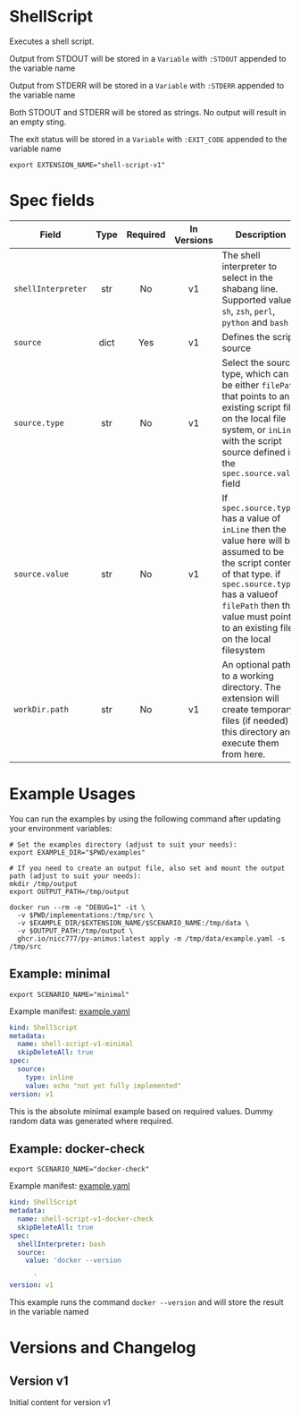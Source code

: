 # ShellScript

Executes a shell script.

Output from STDOUT will be stored in a `Variable` with `:STDOUT` appended to the 
variable name

Output from STDERR will be stored in a `Variable` with `:STDERR` appended to the
variable name

Both STDOUT and STDERR will be stored as strings. No output will result in an
empty sting.

The exit status will be stored in a `Variable` with `:EXIT_CODE` appended to the
variable name


```shell
export EXTENSION_NAME="shell-script-v1"
```

# Spec fields

| Field              | Type  | Required | In Versions | Description                                                                                                                                                                                                                                    |
| ------------------ | :---: | :------: | :---------: | ---------------------------------------------------------------------------------------------------------------------------------------------------------------------------------------------------------------------------------------------- |
| `shellInterpreter` |  str  |    No    |     v1      | The shell interpreter to select in the shabang line. Supported values: `sh`, `zsh`, `perl`, `python` and `bash`                                                                                                                                |
| `source`           | dict  |   Yes    |     v1      | Defines the script source                                                                                                                                                                                                                      |
| `source.type`      |  str  |    No    |     v1      | Select the source type, which can be either `filePath` that points to an existing script file on the local file system, or `inLine` with the script source defined in the `spec.source.value` field                                            |
| `source.value`     |  str  |    No    |     v1      | If `spec.source.type` has a value of `inLine` then the value here will be assumed to be the script content of that type. if `spec.source.type` has a valueof `filePath` then this value must point to an existing file on the local filesystem |
| `workDir.path`     |  str  |    No    |     v1      | An optional path to a working directory. The extension will create temporary files (if needed) in this directory and execute them from here.                                                                                                   |


# Example Usages

You can run the examples by using the following command after updating your environment variables:

```shell
# Set the examples directory (adjust to suit your needs):
export EXAMPLE_DIR="$PWD/examples"

# If you need to create an output file, also set and mount the output path (adjust to suit your needs):
mkdir /tmp/output
export OUTPUT_PATH=/tmp/output

docker run --rm -e "DEBUG=1" -it \
  -v $PWD/implementations:/tmp/src \
  -v $EXAMPLE_DIR/$EXTENSION_NAME/$SCENARIO_NAME:/tmp/data \
  -v $OUTPUT_PATH:/tmp/output \
  ghcr.io/nicc777/py-animus:latest apply -m /tmp/data/example.yaml -s /tmp/src
```



## Example: minimal

```shell
export SCENARIO_NAME="minimal"
```

Example manifest: [example.yaml](/media/nicc777/data/nicc777/git/Personal/GitHub/py-animus-extensions/examples/shell-script-v1/minimal/example.yaml)

```yaml
kind: ShellScript
metadata:
  name: shell-script-v1-minimal
  skipDeleteAll: true
spec:
  source:
    type: inline
    value: echo "not yet fully implemented"
version: v1

```

This is the absolute minimal example based on required values. Dummy random data was generated where required.

        

## Example: docker-check

```shell
export SCENARIO_NAME="docker-check"
```

Example manifest: [example.yaml](/media/nicc777/data/nicc777/git/Personal/GitHub/py-animus-extensions/examples/shell-script-v1/docker-check/example.yaml)

```yaml
kind: ShellScript
metadata:
  name: shell-script-v1-docker-check
  skipDeleteAll: true
spec:
  shellInterpreter: bash
  source:
    value: 'docker --version

      '
version: v1

```

This example runs the command `docker --version` and will store the result in the variable named

        

# Versions and Changelog

## Version v1

Initial content for version v1
